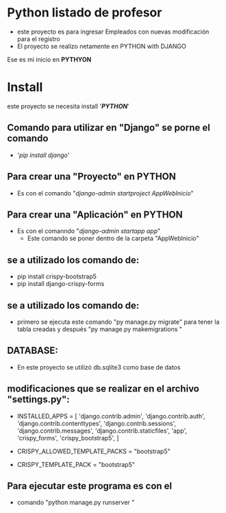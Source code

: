 # Python listado de profesor
- este proyecto es para ingresar  Empleados con nuevas modificación para el registro 
- El proyecto se realizo netamente en PYTHON with DJANGO  


Ese es mi inicio en **PYTHYON** 

# Install

este proyecto  se necesita install '**_PYTHON_**'

## Comando para utilizar en "Django" se porne el comando 

- '_pip install django_'

## Para crear una "Proyecto" en PYTHON  
- Es con el comando "_django-admin startproject AppWebInicio_"

## Para crear una "Aplicación" en PYTHON  
- Es con el comanndo "_django-admin startapp app_"
  - Este comando se poner dentro de la carpeta "AppWebInicio"

## se a utilizado los comando de:
- pip install crispy-bootstrap5
- pip install django-crispy-forms
## se a utilizado los comando de:
- primero se ejecuta este comando "py manage.py migrate" para tener la tabla creadas y después "py manage.py makemigrations "
## DATABASE:
- En este proyecto se utilizó db.sqlite3 como base de datos
   
## modificaciones que se realizar en el archivo "settings.py":
- INSTALLED_APPS = [
    'django.contrib.admin',
    'django.contrib.auth',
    'django.contrib.contenttypes',
    'django.contrib.sessions',
    'django.contrib.messages',
    'django.contrib.staticfiles',
    'app',
    'crispy_forms',
    'crispy_bootstrap5',
]

- CRISPY_ALLOWED_TEMPLATE_PACKS = "bootstrap5"

- CRISPY_TEMPLATE_PACK = "bootstrap5"


## Para ejecutar este programa es con el
- comando "python manage.py runserver "

